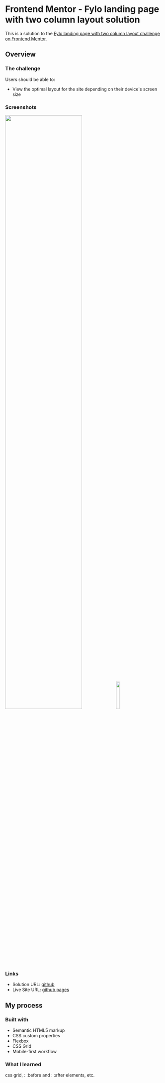 # Frontend Mentor - Fylo landing page with two column layout solution

This is a solution to the [Fylo landing page with two column layout challenge on Frontend Mentor](https://www.frontendmentor.io/challenges/fylo-landing-page-with-two-column-layout-5ca5ef041e82137ec91a50f5).

## Overview

### The challenge

Users should be able to:

- View the optimal layout for the site depending on their device's screen size

### Screenshots

<img src="https://res.cloudinary.com/vinitchuri/image/upload/v1645713662/web%20projects/frontendmentor/CPT2202242003-1519x721_se6esp.gif" width="70%"/>
<img src="https://res.cloudinary.com/vinitchuri/image/upload/v1645713663/web%20projects/frontendmentor/CPT2202231403-351x711_j1ktb2.gif" width="15%"/>

### Links

- Solution URL: [github](https://github.com/vinit-churi/fylo-landing-page)
- Live Site URL: [github pages](https://vinit-churi.github.io/fylo-landing-page/)

## My process

### Built with

- Semantic HTML5 markup
- CSS custom properties
- Flexbox
- CSS Grid
- Mobile-first workflow

### What I learned

css grid, : :before and : :after elements, etc.
